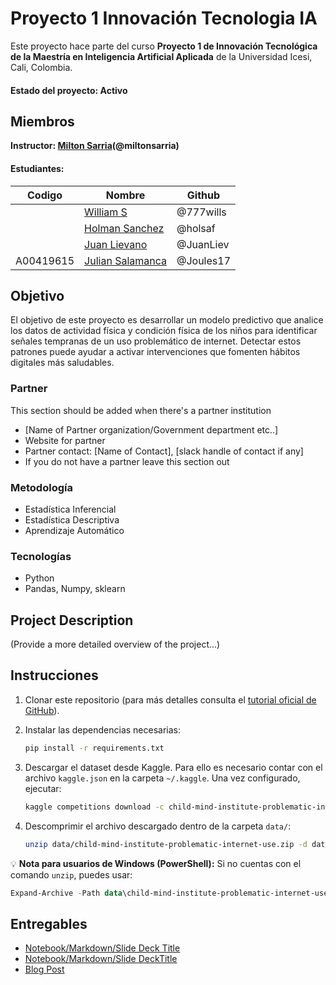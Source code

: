 # Proyecto 1 Innovación Tecnologia IA
Este proyecto hace parte del curso **Proyecto 1 de Innovación Tecnológica de la Maestría en Inteligencia Artificial Aplicada** de la Universidad Icesi, Cali, Colombia.

#### Estado del proyecto: Activo

## Miembros

**Instructor: [Milton Sarria](https://github.com/miltonsarria)(@miltonsarria)**

#### Estudiantes:

|Codigo   |Nombre     |  Github   | 
|---------|---------|-----------------|
||[William S](https://github.com/777wills)| @777wills   |
||[Holman Sanchez](https://github.com/holsaf) |     @holsaf    |
||[Juan Lievano](https://github.com/JuanLiev) |     @JuanLiev    |
|A00419615|[Julian Salamanca](https://github.com/Joules17) |     @Joules17    |



## Objetivo
El objetivo de este proyecto es desarrollar un modelo predictivo que analice los datos de actividad física y condición física de los niños para identificar señales tempranas de un uso problemático de internet. Detectar estos patrones puede ayudar a activar intervenciones que fomenten hábitos digitales más saludables. 

### Partner
This section should be added when there's a partner institution 
* [Name of Partner organization/Government department etc..]
* Website for partner
* Partner contact: [Name of Contact], [slack handle of contact if any]
* If you do not have a partner leave this section out

### Metodología
* Estadística Inferencial
* Estadística Descriptiva
* Aprendizaje Automático

### Tecnologías
* Python
* Pandas, Numpy, sklearn

## Project Description
(Provide a more detailed overview of the project...)

## Instrucciones

1. Clonar este repositorio (para más detalles consulta el [tutorial oficial de GitHub](https://help.github.com/articles/cloning-a-repository/)).

2. Instalar las dependencias necesarias:

   ```bash
   pip install -r requirements.txt
   ```

3. Descargar el dataset desde Kaggle. Para ello es necesario contar con el archivo `kaggle.json` en la carpeta `~/.kaggle`. Una vez configurado, ejecutar:

   ```bash
   kaggle competitions download -c child-mind-institute-problematic-internet-use -p data/
   ```

4. Descomprimir el archivo descargado dentro de la carpeta `data/`:

   ```bash
   unzip data/child-mind-institute-problematic-internet-use.zip -d data/
   ```

💡 **Nota para usuarios de Windows (PowerShell):**
Si no cuentas con el comando `unzip`, puedes usar:

```powershell
Expand-Archive -Path data\child-mind-institute-problematic-internet-use.zip -DestinationPath data\
```


## Entregables
* [Notebook/Markdown/Slide Deck Title](link)
* [Notebook/Markdown/Slide DeckTitle](link)
* [Blog Post](link)
